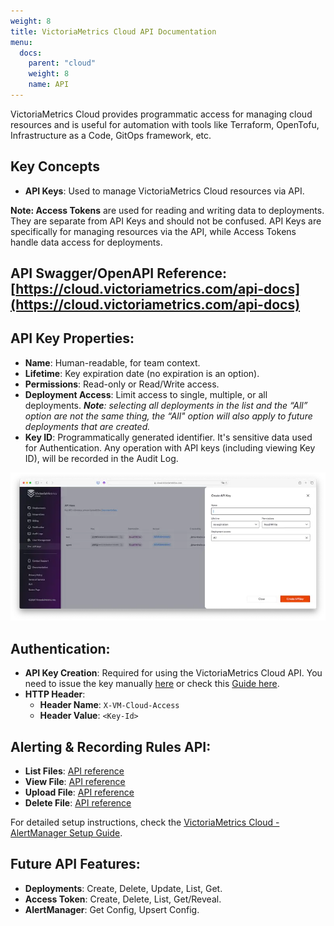 ```yaml
---
weight: 8
title: VictoriaMetrics Cloud API Documentation
menu:
  docs:
    parent: "cloud"
    weight: 8
    name: API
---
```

VictoriaMetrics Cloud provides programmatic access for managing cloud resources and is useful for automation with tools like Terraform, OpenTofu, Infrastructure as a Code, GitOps framework, etc.

## Key Concepts

* **API Keys**: Used to manage VictoriaMetrics Cloud resources via API.

**Note: Access Tokens** are used for reading and writing data to deployments. They are separate from API Keys and should not be confused. API Keys are specifically for managing resources via the API, while Access Tokens handle data access for deployments.

## API Swagger/OpenAPI Reference: [https://cloud.victoriametrics.com/api-docs](https://cloud.victoriametrics.com/api-docs)

## API Key Properties:

* **Name**: Human-readable, for team context.
* **Lifetime**: Key expiration date (no expiration is an option).
* **Permissions**: Read-only or Read/Write access.
* **Deployment Access**: Limit access to single, multiple, or all deployments. ***Note**:  selecting all deployments in the list and the “All” option are not the same thing, the “All" option will also apply to future deployments that are created.*
* **Key ID**: Programmatically generated identifier. It's sensitive data used for Authentication. Any operation with API keys (including viewing Key ID), will be recorded in the Audit Log.

![Create API Key](api-1.webp)

## Authentication:

* **API Key Creation**: Required for using the VictoriaMetrics Cloud API. You need to issue the key manually [here](https://cloud.victoriametrics.com/api_keys) or check this [Guide here](https://docs.victoriametrics.com).
* **HTTP Header**:
    * **Header Name**: `X-VM-Cloud-Access`
    * **Header Value**: `<Key-Id>`

## Alerting & Recording Rules API:

* **List Files**: [API reference](https://cloud.victoriametrics.com/api-docs)
* **View File**: [API reference](https://cloud.victoriametrics.com/api-docs)
* **Upload File**: [API reference](https://cloud.victoriametrics.com/api-docs)
* **Delete File**: [API reference](https://cloud.victoriametrics.com/api-docs)

For detailed setup instructions, check the [VictoriaMetrics Cloud - AlertManager Setup Guide](https://docs.victoriametrics.com/victoriametrics-cloud/alertmanager-setup-for-deployment/).

## Future API Features:

* **Deployments**: Create, Delete, Update, List, Get.
* **Access Token**: Create, Delete, List, Get/Reveal.
* **AlertManager**: Get Config, Upsert Config.